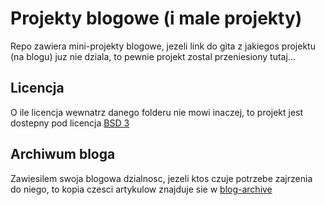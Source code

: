 # Projekty blogowe (i male projekty)

Repo zawiera mini-projekty blogowe, jezeli link do gita z jakiegos projektu (na blogu) juz nie dziala, to pewnie projekt zostal przeniesiony tutaj...


## Licencja

O ile licencja wewnatrz danego folderu nie mowi inaczej, to projekt jest dostepny pod licencja [BSD 3](LICENSE)


## Archiwum bloga

Zawiesilem swoja blogowa dzialnosc, jezeli ktos czuje potrzebe zajrzenia do niego, to kopia czesci artykulow znajduje sie w [blog-archive](blog-archive/)
